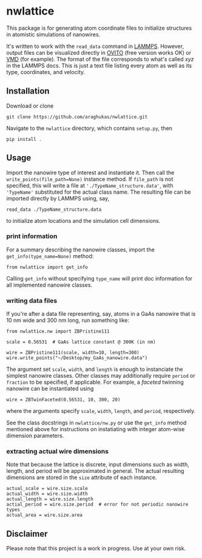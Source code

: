 # nwlattice
This package is for generating atom coordinate files to initialize structures in atomistic simulations of nanowires.

It's written to work with the `read_data` command in [LAMMPS](https://lammps.sandia.gov/). However, output files can be visualized directly in [OVITO](https://www.ovito.org/) (free version works OK) or [VMD](http://www.ks.uiuc.edu/Research/vmd/) (for example). The format of the file corresponds to what's called *xyz* in the LAMMPS docs. This is just a text file listing every atom as well as its type, coordinates, and velocity.

## Installation
Download or clone

    git clone https://github.com/araghukas/nwlattice.git
    
Navigate to the `nwlattice` directory, which contains `setup.py`, then

    pip install .
    
## Usage
Import the nanowire type of interest and instantiate it. Then call the `write_points(file_path=None)` instance method. If `file_path` is not specified, this will write a file at `'./TypeName_structure.data'`, with `'TypeName'` substituted for the actual class name. The resulting file can be imported directly by LAMMPS using, say,

    read_data ./TypeName_structure.data
    
to initialize atom locations and the simulation cell dimensions.

### print information
For a summary describing the nanowire classes, import the `get_info(type_name=None)` method:

    from nwlattice import get_info
    
Calling `get_info` without specifying `type_name` will print doc information for all implemented nanowire classes.

### writing data files
If you're after a data file representing, say, atoms in a GaAs nanowire that is 10 nm wide and 300 nm long, run something like:

    from nwlattice.nw import ZBPristine111
    
    scale = 0.56531  # GaAs lattice constant @ 300K (in nm)
    
    wire = ZBPristine111(scale, width=10, length=300)
    wire.write_points("~/Desktop/my_GaAs_nanowire.data")
    
The argument set `scale`, `width`, and `length` is enough to instanciate the simplest nanowire classes. Other classes may additionally require `period` or `fraction` to be specified, if applicable. For example, a *faceted* twinning nanowire can be instantiated using

    wire = ZBTwinFaceted(0.56531, 10, 300, 20)
    
where the arguments specify `scale`, `width`, `length`, and `period`, respectively.

See the class docstrings in `nwlattice/nw.py` or use the `get_info` method mentioned above for instructions on instatiating with integer atom-wise dimension parameters. 

### extracting actual wire dimensions
Note that because the lattice is discrete, input dimensions such as width, length, and period will be approximated in general. The actual resulting dimensions are stored in the `size` attribute of each instance.

    actual_scale = wire.size.scale
    actual_width = wire.size.width
    actual_length = wire.size.length
    actial_period = wire.size.period  # error for not periodic nanowire types
    actual_area = wire.size.area

## Disclaimer
Please note that this project is a work in progress. Use at your own risk.
